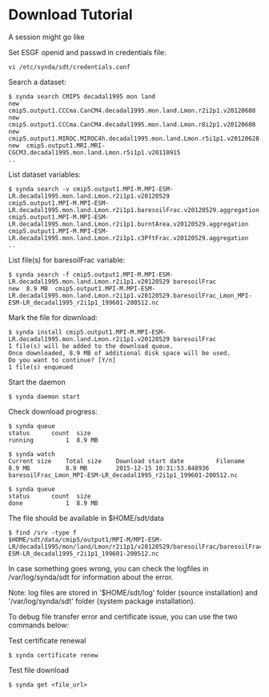 # Download Tutorial

A session might go like

Set ESGF openid and passwd in credentials file:

    vi /etc/synda/sdt/credentials.conf

Search a dataset:

    $ synda search CMIP5 decadal1995 mon land
    new  cmip5.output1.CCCma.CanCM4.decadal1995.mon.land.Lmon.r2i2p1.v20120608
    new  cmip5.output1.CCCma.CanCM4.decadal1995.mon.land.Lmon.r8i2p1.v20120608
    new  cmip5.output1.MIROC.MIROC4h.decadal1995.mon.land.Lmon.r5i1p1.v20120628
    new  cmip5.output1.MRI.MRI-CGCM3.decadal1995.mon.land.Lmon.r5i1p1.v20110915
    ..

List dataset variables:

    $ synda search -v cmip5.output1.MPI-M.MPI-ESM-LR.decadal1995.mon.land.Lmon.r2i1p1.v20120529
    cmip5.output1.MPI-M.MPI-ESM-LR.decadal1995.mon.land.Lmon.r2i1p1.baresoilFrac.v20120529.aggregation
    cmip5.output1.MPI-M.MPI-ESM-LR.decadal1995.mon.land.Lmon.r2i1p1.burntArea.v20120529.aggregation
    cmip5.output1.MPI-M.MPI-ESM-LR.decadal1995.mon.land.Lmon.r2i1p1.c3PftFrac.v20120529.aggregation
    ..

List file(s) for baresoilFrac variable:

    $ synda search -f cmip5.output1.MPI-M.MPI-ESM-LR.decadal1995.mon.land.Lmon.r2i1p1.v20120529 baresoilFrac
    new  8.9 MB  cmip5.output1.MPI-M.MPI-ESM-LR.decadal1995.mon.land.Lmon.r2i1p1.v20120529.baresoilFrac_Lmon_MPI-ESM-LR_decadal1995_r2i1p1_199601-200512.nc

Mark the file for download:

    $ synda install cmip5.output1.MPI-M.MPI-ESM-LR.decadal1995.mon.land.Lmon.r2i1p1.v20120529 baresoilFrac
    1 file(s) will be added to the download queue.
    Once downloaded, 8.9 MB of additional disk space will be used.
    Do you want to continue? [Y/n] 
    1 file(s) enqueued

Start the daemon

    $ synda daemon start

Check download progress:

    $ synda queue
    status      count  size
    running         1  8.9 MB

    $ synda watch
    Current size    Total size    Download start date         Filename
    8.9 MB          8.9 MB        2015-12-15 10:31:53.848936  baresoilFrac_Lmon_MPI-ESM-LR_decadal1995_r2i1p1_199601-200512.nc

    $ synda queue
    status      count  size
    done            1  8.9 MB

The file should be available in $HOME/sdt/data

    $ find /srv -type f
    $HOME/sdt/data/cmip5/output1/MPI-M/MPI-ESM-LR/decadal1995/mon/land/Lmon/r2i1p1/v20120529/baresoilFrac/baresoilFrac_Lmon_MPI-ESM-LR_decadal1995_r2i1p1_199601-200512.nc

In case something goes wrong, you can check the logfiles in /var/log/synda/sdt
for information about the error.

Note: log files are stored in '$HOME/sdt/log' folder (source installation) and
'/var/log/synda/sdt' folder (system package installation).

To debug file transfer error and certificate issue, you can use the two
commands below:

Test certificate renewal

    $ synda certificate renew

Test file download

    $ synda get <file_url>
